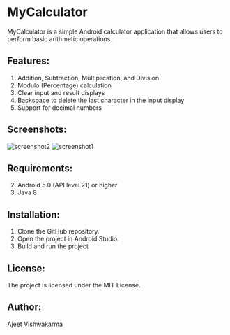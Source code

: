 # MyCalculator

MyCalculator is a simple Android calculator application that allows users to perform basic arithmetic operations.

## Features:
1. Addition, Subtraction, Multiplication, and Division
2. Modulo (Percentage) calculation
3. Clear input and result displays
4. Backspace to delete the last character in the input display
5. Support for decimal numbers
   
## Screenshots:

![screenshot2](https://github.com/Ajeet78/MyCalculator/assets/74188571/349e9248-4d33-43d4-a7a2-99901fa22c92)
![screenshot1](https://github.com/Ajeet78/MyCalculator/assets/74188571/cdc50451-bd73-42e3-b58e-bc3683114b9c)

## Requirements:
2. Android 5.0 (API level 21) or higher
1. Java 8

## Installation:
1. Clone the GitHub repository.
2. Open the project in Android Studio.
3. Build and run the project

## License:
The project is licensed under the MIT License.

## Author:
Ajeet Vishwakarma
